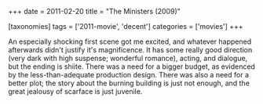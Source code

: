 +++
date = 2011-02-20
title = "The Ministers (2009)"

[taxonomies]
tags = ['2011-movie', 'decent']
categories = ['movies']
+++

An especially shocking first scene got me excited, and whatever happened
afterwards didn't justify it's magnificence. It has some really good
direction (very dark with high suspense; wonderful romance), acting, and
dialogue, but the ending is shiite. There was a need for a bigger
budget, as evidenced by the less-than-adequate production design. There
was also a need for a better plot; the story about the burning building
is just not enough, and the great jealousy of scarface is just juvenile.
